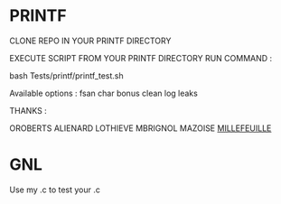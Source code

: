 # PRINTF

CLONE REPO IN YOUR PRINTF DIRECTORY

EXECUTE SCRIPT FROM YOUR PRINTF DIRECTORY
RUN COMMAND :

bash Tests/printf/printf_test.sh

Available options : 
fsan
char
bonus
clean
log
leaks

THANKS :

OROBERTS
ALIENARD
LOTHIEVE
MBRIGNOL
MAZOISE
[MILLEFEUILLE](http://github.com/mop3)

# GNL

Use my .c to test your .c
